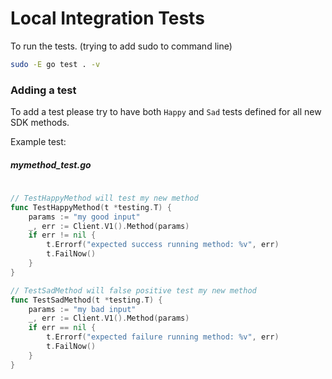 # Local Integration Tests

To run the tests. (trying to add sudo to command line)

```bash
sudo -E go test . -v
```

### Adding a test

To add a test please try to have both `Happy` and `Sad` tests defined for all new SDK methods.

Example test:

##### mymethod_test.go

```go
 
// TestHappyMethod will test my new method
func TestHappyMethod(t *testing.T) {
    params := "my good input"
    _, err := Client.V1().Method(params)
	if err != nil {
		t.Errorf("expected success running method: %v", err)
		t.FailNow()
	}
}

// TestSadMethod will false positive test my new method
func TestSadMethod(t *testing.T) {
    params := "my bad input"
    _, err := Client.V1().Method(params)
    if err == nil {
        t.Errorf("expected failure running method: %v", err)
        t.FailNow()
    }
}

```
